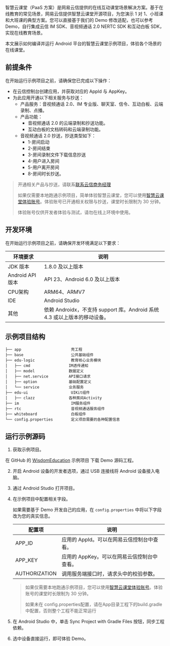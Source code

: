 智慧云课堂（PaaS 方案）是网易云信提供的在线互动课堂场景解决方案。基于在线教育的常见场景，网易云信提供智慧云课堂开源项目，为您演示 1 对 1、小班课和大班课的典型方案。您可以直接基于我们的 Demo 修改适配，也可以参考 Demo，自行集成云信 IM SDK、音视频通话 2.0 NERTC SDK 和互动白板 SDK，实现在线教育场景。

本文展示如何编译并运行 Android 平台的智慧云课堂示例项目，体验各个场景的在线课堂。

## 前提条件

在开始运行示例项目之前，请确保您已完成以下操作：

- 在云信控制台创建应用，并获取对应的 AppId 与 AppKey。
- 为此应用开通以下相关服务与抄送：
  - 产品服务：音视频通话 2.0、IM 专业版、聊天室、信令、互动白板、云端录制、点播。
  - 产品功能：
    - 音视频通话 2.0 的云端录制和抄送功能。
    - 互动白板的文档转码和云端录制功能。
  - 音视频通话 2.0 抄送，抄送类型如下：
    - 1-房间启动
    - 2-房间结束
    - 3-房间录制文件下载信息抄送
    - 4-用户进入房间
    - 5-用户离开房间
    - 8-房间时长抄送。


> 开通相关产品与抄送，请联系[联系云信商务经理](https://yunxin.163.com/bizQQWPA.html)
>
> 如果仅需要本地跑通示例项目，简单体验智慧云课堂，您可以使用[智慧云课堂体验账号](https://github.com/netease-kit/WisdomEducation/tree/main/Wisdom_Education_Docs/智慧云课堂体验账号.md)。体验账号已开通相关权限与抄送，课堂时长限制为 30 分钟。
> 
> 体验账号仅供开发者体验与测试，请勿在线上环境中使用。

## 开发环境

在开始运行示例项目之前，请确保开发环境满足以下要求：

| 环境要求      | 说明                              |
| ----------------- | ----------------------------------- |
| JDK 版本        | 1.8.0 及以上版本               |
| Android API 版本  | API 23、Android 6.0 及以上版本  |
| CPU架构         | ARM64、ARMV7                       |
| IDE               | Android Studio                      |
| 其他            | 依赖 Androidx，不支持 support 库。Android 系统 4.3 或以上版本的移动设备。  |

## 示例项目结构
```
├── app                      壳工程
├── base                     公共基础组件
├── edu-logic                教育核心业务模块
│   ├── cmd                 IM透传通知
│   ├── model               数据定义
│   ├── net.service         API接口请求      
│   ├── option              基础配置定义
│   └── service             业务服务
├── edu-ui                   UIKit组件
│   ├── clazz               各种房间Activity
├── im                       IM服务组件
├── rtc                      音视频通话服务组件
├── whiteboard               白板组件
└── config.properties        定义项目需要的各种配置信息
```

## 运行示例源码

1. 获取示例项目。

 在 GitHub 的 [WisdomEducation](https://github.com/netease-kit/WisdomEducation) 示例项目 下载 Demo 源码工程。

2. 开启 Android 设备的开发者选项，通过 USB 连接线将 Android 设备接入电脑。
3. 通过 Android Studio 打开项目。
4. 在示例项目中配置相关字段。

    如果需要基于 Demo 开发自己的应用，在 `config.properties` 中将以下字段改为您的真实信息。

    | 配置项     | 说明                                      |
    | ------------- | ------------------------------------------- |
    | APP_ID        | 应用的 AppId。可以在网易云信控制台中查看。 |
    | APP_KEY       | 应用的 AppKey。可以在网易云信控制台中查看。 |
    | AUTHORIZATION | 调用服务端接口时，请求头中的校验参数。 |
    
    > 如果仅需要本地跑通示例项目，您可以使用[智慧云课堂体验账号](https://github.com/netease-kit/WisdomEducation/tree/main/Wisdom_Education_Docs/智慧云课堂体验账号.md)。体验账号的课堂时长限制为 30 分钟。
    >
    > 如果未在 config.properties配置，请在App目录工程下的build.gradle中配置，否则整个工程不能正常运行

5. 在 Android Studio 中，单击 Sync Project with Gradle Files 按钮，同步工程依赖。
6. 选中设备直接运行，即可体验 Demo。